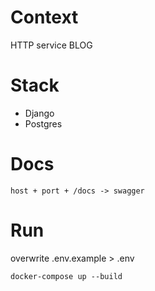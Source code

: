 # Context
HTTP service BLOG

# Stack
- Django
- Postgres

# Docs
```
host + port + /docs -> swagger
```

# Run
overwrite .env.example > .env
```
docker-compose up --build
```
